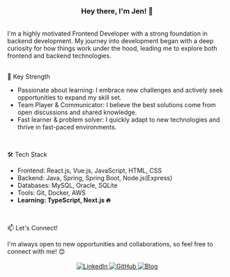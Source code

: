 <div align="center">
  <h3>Hey there, I'm Jen! 👋</h3>
</div>
<br>

<div>
  I'm a highly motivated Frontend Developer with a strong foundation in backend development. My journey into development began with a deep curiosity for how things work under the hood, leading me to explore both frontend and backend technologies.
</div>
<br>

<div>
  <p>🚀 Key Strength</p>
  <ul>
    <li>
      Passionate about learning: I embrace new challenges and actively seek opportunities to expand my skill set.
    </li>
    <li>  
      Team Player & Communicator: I believe the best solutions come from open discussions and shared knowledge.
    </li>
    <li>
      Fast learner & problem solver: I quickly adapt to new technologies and thrive in fast-paced environments.
    </li>
  </ul>
</div>
<br>

<div>
  <p>🛠 Tech Stack</p>
  <ul>
    <li>
      Frontend: React.js, Vue.js, JavaScript, HTML, CSS
    </li>
    <li>  
      Backend: Java, Spring, Spring Boot, Node.js(Express)
    </li>
    <li>
      Databases: MySQL, Oracle, SQLite
    </li>
    <li>
      Tools: Git, Docker, AWS
    </li>
    <li>
      <b>Learning: TypeScript, Next.js 🔥 </b>
    </li>
  </ul>
</div>
<br>

<div>
  <p>📫 Let's Connect!</p>
  I'm always open to new opportunities and collaborations, so feel free to connect with me! 😊
</div>
<br>

<div align="center">
    <a href="https://www.linkedin.com/in/jaeeuncho" target="_blank" title="LinkedIn">
      <img src="https://img.shields.io/badge/LinkedIn-0077B5?style=flat&logo=linkedin&logoColor=white" alt="LinkedIn"/>
    </a>
    <a href="https://github.com/iamjaeeuncho" target="_blank" title="GitHub">
      <img src="https://img.shields.io/badge/GitHub-181717?style=flat&logoColor=white" alt="GitHub"/>
    </a>
    <a href="https://iamjaeeuncho.github.io" target="_blank" title="Blog">
      <img src="https://img.shields.io/badge/Website-FFA500?style=flat&logoColor=white" alt="Blog"/>
    </a>
</div>
